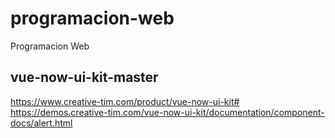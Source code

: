 # programacion-web
Programacion Web


## vue-now-ui-kit-master
https://www.creative-tim.com/product/vue-now-ui-kit#
https://demos.creative-tim.com/vue-now-ui-kit/documentation/component-docs/alert.html